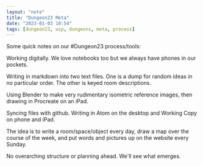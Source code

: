 ```yaml
---
layout: "note"
title: "Dungeon23 Meta"
date: "2023-01-03 10:54"
tags: [dungeon23, wip, dungeons, meta, process]
---
```


Some quick notes on our #Dungeon23 process/tools:

Working digitally. We love notebooks too but we always have phones in our pockets.

Writing in markdown into two text files. One is a dump for random ideas in no particular order. The other is keyed room descriptions.

Using Blender to make very rudimentary isometric reference images, then drawing in Procreate on an iPad.

Syncing files with github. Writing in Atom on the desktop and Working Copy on phone and iPad.

The idea is to write a room/space/object every day, draw a map over the course of the week, and put words and pictures up on the website every Sunday.

No overarching structure or planning ahead. We'll see what emerges.
